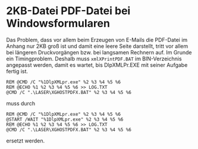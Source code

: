 # 2KB-Datei PDF-Datei bei Windowsformularen

Das Problem, dass vor allem beim Erzeugen von E-Mails die PDF-Datei im Anhang nur 2KB groß ist und damit eine leere Seite darstellt, tritt vor allem bei längeren Druckvorgängen bzw. bei langsamen Rechnern auf. Im Grunde ein Timingproblem. Deshalb muss 
<CODE>xmlXPrintPDF.BAT</CODE> im BIN-Verzeichnis angepasst werden, damit es wartet, bis DlpXMLPr.EXE mit seiner Aufgabe fertig ist.

```CMD
REM @CMD /C "%1DlpXMLpr.exe" %2 %3 %4 %5 %6
REM @ECHO %1 %2 %3 %4 %5 %6 >> LOG.TXT
@CMD /C ".\LASER\XGHOSTPDFX.BAT" %2 %3 %4 %5 %6
```

muss durch 
```CMD
REM @CMD /C "%1DlpXMLpr.exe" %2 %3 %4 %5 %6
@START /WAIT "%1DlpXMLpr.exe" %2 %3 %4 %5 %6
REM @ECHO %1 %2 %3 %4 %5 %6 >> LOG.TXT
@CMD /C ".\LASER\XGHOSTPDFX.BAT" %2 %3 %4 %5 %6
```

ersetzt werden.
